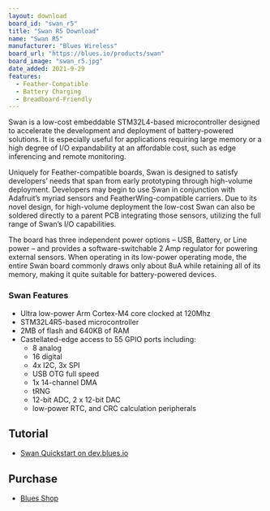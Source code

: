 ```yaml
---
layout: download
board_id: "swan_r5"
title: "Swan R5 Download"
name: "Swan R5"
manufacturer: "Blues Wireless"
board_url: "https://blues.io/products/swan"
board_image: "swan_r5.jpg"
date_added: 2021-9-29
features:
  - Feather-Compatible
  - Battery Charging
  - Breadboard-Friendly
---
```


Swan is a low-cost embeddable STM32L4-based microcontroller designed to accelerate the development and deployment of battery-powered solutions. It is especially useful for applications requiring large memory or a high degree of I/O expandability at an affordable cost, such as edge inferencing and remote monitoring.

Uniquely for Feather-compatible boards, Swan is designed to satisfy developers’ needs that span from early prototyping through high-volume deployment. Developers may begin to use Swan in conjunction with Adafruit’s myriad sensors and FeatherWing-compatible carriers. Due to its novel design, for high-volume deployment the low-cost Swan can also be soldered directly to a parent PCB integrating those sensors, utilizing the full range of Swan’s I/O capabilities.

The board has three independent power options – USB, Battery, or Line power – and provides a software-switchable 2 Amp regulator for powering external sensors. When operating in its low-power operating mode, the entire Swan board commonly draws only about 8uA while retaining all of its memory, making it quite suitable for battery-powered devices.


### Swan Features
* Ultra low-power Arm Cortex-M4 core clocked at 120Mhz
* STM32L4R5-based microcontroller
* 2MB of flash and 640KB of RAM
* Castellated-edge access to 55 GPIO ports including:
  * 8 analog
  * 16 digital
  * 4x I2C, 3x SPI
  * USB OTG full speed
  * 1x 14-channel DMA
  * tRNG
  * 12-bit ADC, 2 x 12-bit DAC
  * low-power RTC, and CRC calculation peripherals

## Tutorial
* [Swan Quickstart on dev.blues.io](https://dev.blues.io/start/swan/swan-quickstart)

## Purchase
* [Blues Shop](https://shop.blues.io/products/swan)
